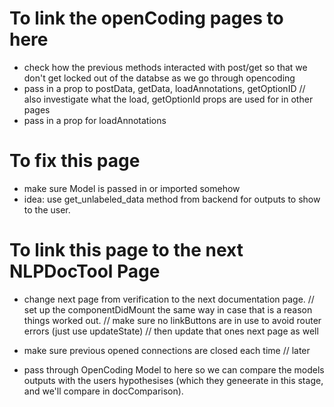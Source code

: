 # To link the openCoding pages to here
- check how the previous methods interacted with post/get 
so that we don't get locked out of the databse as we go through opencoding
- pass in a prop to postData, getData, loadAnnotations, getOptionID
// also investigate what the load, getOptionId props are used for in other pages
- pass in a prop for loadAnnotations
# To fix this page
- make sure Model is passed in or imported somehow
- idea: use get_unlabeled_data method from backend for outputs to show to the user.
# To link this page to the next NLPDocTool Page
- change next page from verification to the next documentation page.
// set up the componentDidMount the same way in case that is a reason things worked out.
// make sure no linkButtons are in use to avoid router errors (just use updateState)
// then update that ones next page as well

- make sure previous opened connections are closed each time
// later
- pass through OpenCoding Model to here so we can compare the models outputs with the users hypothesises (which they geneerate in this stage, and we'll compare in docComparison).
